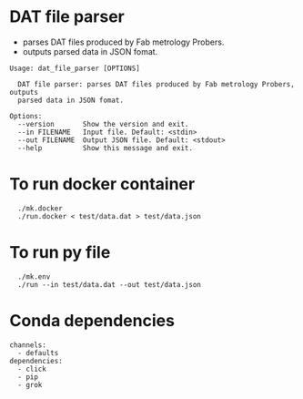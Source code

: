 # DAT file parser
- parses DAT files produced by Fab metrology Probers.
- outputs parsed data in JSON fomat.
```
Usage: dat_file_parser [OPTIONS]

  DAT file parser: parses DAT files produced by Fab metrology Probers, outputs
  parsed data in JSON fomat.

Options:
  --version       Show the version and exit.
  --in FILENAME   Input file. Default: <stdin>
  --out FILENAME  Output JSON file. Default: <stdout>
  --help          Show this message and exit.
```

# To run docker container
```
  ./mk.docker
  ./run.docker < test/data.dat > test/data.json
```

# To run py file
```
  ./mk.env
  ./run --in test/data.dat --out test/data.json
```


# Conda dependencies
```
channels:
  - defaults
dependencies:
  - click
  - pip
  - grok
```
